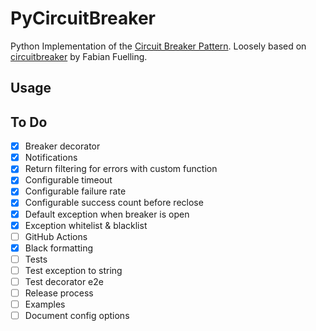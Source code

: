 # PyCircuitBreaker

Python Implementation of the [Circuit Breaker Pattern](https://martinfowler.com/bliki/CircuitBreaker.html). Loosely based on [circuitbreaker](https://github.com/fabfuel/circuitbreaker) by Fabian Fuelling.

## Usage

## To Do

- [x] Breaker decorator
- [x] Notifications
- [x] Return filtering for errors with custom function
- [x] Configurable timeout
- [x] Configurable failure rate
- [x] Configurable success count before reclose
- [x] Default exception when breaker is open
- [x] Exception whitelist & blacklist
- [ ] GitHub Actions
- [x] Black formatting
- [ ] Tests
- [ ] Test exception to string
- [ ] Test decorator e2e
- [ ] Release process
- [ ] Examples
- [ ] Document config options